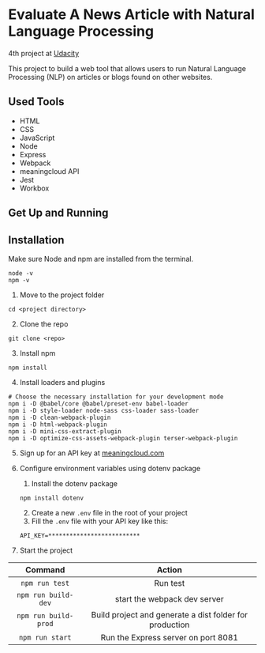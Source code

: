 # Evaluate A News Article with Natural Language Processing

4th project at [Udacity](https://www.udacity.com/course/front-end-web-developer-nanodegree--nd0011)

This project to build a web tool that allows users to run Natural Language Processing (NLP) on articles or blogs found on other websites.


## Used Tools

* HTML
* CSS
* JavaScript
* Node
* Express
* Webpack
* meaningcloud API
* Jest
* Workbox


## Get Up and Running

## Installation
Make sure Node and npm are installed from the terminal.
```
node -v
npm -v
```

1. Move to the project folder
```
cd <project directory>
```
2. Clone the repo
```
git clone <repo>
```
3. Install npm
```
npm install
```
4. Install loaders and plugins
```
# Choose the necessary installation for your development mode
npm i -D @babel/core @babel/preset-env babel-loader
npm i -D style-loader node-sass css-loader sass-loader
npm i -D clean-webpack-plugin
npm i -D html-webpack-plugin
npm i -D mini-css-extract-plugin
npm i -D optimize-css-assets-webpack-plugin terser-webpack-plugin
```
5. Sign up for an API key at [meaningcloud.com](https://www.meaningcloud.com/developer/create-account)

6. Configure environment variables using dotenv package
	1. Install the dotenv package
	```
	npm install dotenv
	```
	2. Create a new `.env` file in the root of your project
	3. Fill the `.env` file with your API key like this:
	```
	API_KEY=**************************
	```
7. Start the project

Command | Action
:------------: | :-------------:
`npm run test` | Run test
`npm run build-dev` | start the webpack dev server
`npm run build-prod` | Build project and generate a dist folder for production
`npm run start` | Run the Express server on port 8081


